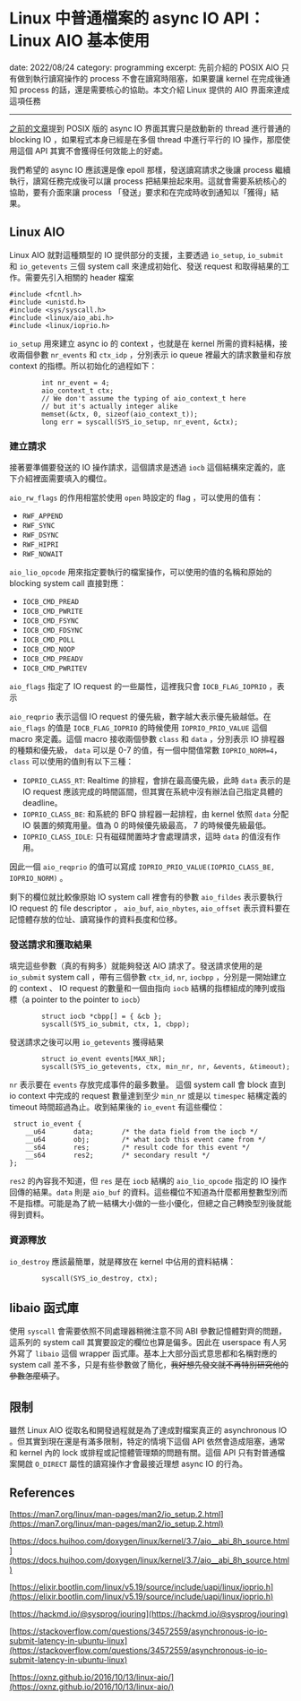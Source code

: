 # Linux 中普通檔案的 async IO API：Linux AIO 基本使用
date: 2022/08/24
category: programming
excerpt: 先前介紹的 POSIX AIO 只有做到執行讀寫操作的 process 不會在讀寫時阻塞，如果要讓 kernel 在完成後通知 process 的話，還是需要核心的協助。本文介紹 Linux 提供的 AIO 界面來達成這項任務

---

[之前的文章](/post/2022/08/01/posix-aio-basic-usage.html)提到 POSIX 版的 async IO 界面其實只是啟動新的 thread 進行普通的 blocking IO ，如果程式本身已經是在多個 thread 中進行平行的 IO 操作，那麼使用這個 API 其實不會獲得任何效能上的好處。

我們希望的 async IO 應該還是像 epoll 那樣，發送讀寫請求之後讓 process 繼續執行，讀寫任務完成後可以讓 process 把結果撿起來用。這就會需要系統核心的協助，要有介面來讓 process 「發送」要求和在完成時收到通知以「獲得」結果。

## Linux AIO 

Linux AIO 就對這種類型的 IO 提供部分的支援，主要透過 `io_setup`, `io_submit` 和 `io_getevents` 三個 system call 來達成初始化、發送 request 和取得結果的工作。需要先引入相關的 header 檔案

```
#include <fcntl.h>
#include <unistd.h>
#include <sys/syscall.h>
#include <linux/aio_abi.h>
#include <linux/ioprio.h>
```

`io_setup` 用來建立 async io 的 context ，也就是在 kernel 所需的資料結構，接收兩個參數 `nr_events` 和 `ctx_idp` ，分別表示 io queue 裡最大的請求數量和存放 context 的指標。所以初始化的過程如下：

```
        int nr_event = 4;
        aio_context_t ctx;
        // We don't assume the typing of aio_context_t here
        // but it's actually integer alike
        memset(&ctx, 0, sizeof(aio_context_t));
        long err = syscall(SYS_io_setup, nr_event, &ctx);
```

### 建立請求 

接著要準備要發送的 IO 操作請求，這個請求是透過 `iocb` 這個結構來定義的，底下介紹裡面需要填入的欄位。

`aio_rw_flags` 的作用相當於使用 `open` 時設定的 flag ，可以使用的值有：

- `RWF_APPEND`
- `RWF_SYNC`
- `RWF_DSYNC`
- `RWF_HIPRI`
- `RWF_NOWAIT`

`aio_lio_opcode` 用來指定要執行的檔案操作，可以使用的值的名稱和原始的 blocking system call 直接對應：

- `IOCB_CMD_PREAD`
- `IOCB_CMD_PWRITE`
- `IOCB_CMD_FSYNC`
- `IOCB_CMD_FDSYNC`
- `IOCB_CMD_POLL`
- `IOCB_CMD_NOOP`
- `IOCB_CMD_PREADV`
- `IOCB_CMD_PWRITEV`

`aio_flags` 指定了 IO request 的一些屬性，這裡我只會 `IOCB_FLAG_IOPRIO` ，表示

`aio_reqprio` 表示這個 IO request 的優先級，數字越大表示優先級越低。在 `aio_flags` 的值是 `IOCB_FLAG_IOPRIO` 的時候使用 `IOPRIO_PRIO_VALUE` 這個 macro 來定義。這個 macro 接收兩個參數 `class` 和 `data` ，分別表示 IO 排程器的種類和優先級， `data` 可以是 0-7 的值，有一個中間值常數 `IOPRIO_NORM=4`， `class` 可以使用的值則有以下三種：

- `IOPRIO_CLASS_RT`: Realtime 的排程，會排在最高優先級，此時 `data` 表示的是 IO request 應該完成的時間區間，但其實在系統中沒有辦法自己指定具體的 deadline。
- `IOPRIO_CLASS_BE`: 和系統的 BFQ 排程器一起排程，由 kernel 依照 `data` 分配 IO 裝置的頻寬用量。值為 0 的時候優先級最高， 7 的時候優先級最低。
- `IOPRIO_CLASS_IDLE`: 只有磁碟閒置時才會處理請求，這時 `data` 的值沒有作用。

因此一個 `aio_reqprio` 的值可以寫成 `IOPRIO_PRIO_VALUE(IOPRIO_CLASS_BE, IOPRIO_NORM)` 。

剩下的欄位就比較像原始 IO system call 裡會有的參數 `aio_fildes` 表示要執行 IO request 的 file descriptor ， `aio_buf`, `aio_nbytes`, `aio_offset` 表示資料要在記憶體存放的位址、讀寫操作的資料長度和位移。

### 發送請求和獲取結果

填完這些參數（真的有夠多）就能夠發送 AIO 請求了。發送請求使用的是 `io_submit` system call ，帶有三個參數 `ctx_id`, `nr`, `iocbpp` ，分別是一開始建立的 context 、 IO request 的數量和一個由指向 `iocb` 結構的指標組成的陣列或指標（a pointer to the pointer to `iocb`）

```
        struct iocb *cbpp[] = { &cb };
        syscall(SYS_io_submit, ctx, 1, cbpp);
```

發送請求之後可以用 `io_getevents` 獲得結果

```
        struct io_event events[MAX_NR];
        syscall(SYS_io_getevents, ctx, min_nr, nr, &events, &timeout);
```

`nr` 表示要在 `events` 存放完成事件的最多數量。 這個 system call 會 block 直到 io context 中完成的 request 數量達到至少 `min_nr` 或是以 `timespec` 結構定義的 timeout 時間超過為止。收到結果後的 `io_event` 有這些欄位：

```
 struct io_event {
    __u64       data;       /* the data field from the iocb */
    __u64       obj;        /* what iocb this event came from */
    __s64       res;        /* result code for this event */
    __s64       res2;       /* secondary result */
};
```

`res2` 的內容我不知道，但 `res` 是在 `iocb` 結構的 `aio_lio_opcode` 指定的 IO 操作回傳的結果。`data` 則是 `aio_buf` 的資料。這些欄位不知道為什麼都用整數型別而不是指標。可能是為了統一結構大小做的一些小優化，但總之自己轉換型別後就能得到資料。

### 資源釋放

`io_destroy` 應該最簡單，就是釋放在 kernel 中佔用的資料結構：

```
        syscall(SYS_io_destroy, ctx);
```

## libaio 函式庫

使用 `syscall` 會需要依照不同處理器稍微注意不同 ABI 參數記憶體對齊的問題，這系列的 system call 其實要設定的欄位也算是偏多。因此在 userspace 有人另外寫了 `libaio` 這個 wrapper 函式庫。基本上大部分函式意思都和名稱對應的 system call 差不多，只是有些參數做了簡化，~~我好想先發文就不再特別研究他的參數怎麼填了~~。

## 限制

雖然 Linux AIO 從取名和開發過程就是為了達成對檔案真正的 asynchronous IO 。但其實到現在還是有滿多限制，特定的情境下這個 API 依然會造成阻塞，通常和 kernel 內的 lock 或排程或記憶體管理類的問題有關。這個 API 只有對普通檔案開啟 `O_DIRECT` 屬性的讀寫操作才會最接近理想 async IO 的行為。

## References

[https://man7.org/linux/man-pages/man2/io_setup.2.html](https://man7.org/linux/man-pages/man2/io_setup.2.html)

[https://docs.huihoo.com/doxygen/linux/kernel/3.7/aio__abi_8h_source.html](https://docs.huihoo.com/doxygen/linux/kernel/3.7/aio__abi_8h_source.html)

[https://elixir.bootlin.com/linux/v5.19/source/include/uapi/linux/ioprio.h](https://elixir.bootlin.com/linux/v5.19/source/include/uapi/linux/ioprio.h)

[https://hackmd.io/@sysprog/iouring](https://hackmd.io/@sysprog/iouring)

[https://stackoverflow.com/questions/34572559/asynchronous-io-io-submit-latency-in-ubuntu-linux](https://stackoverflow.com/questions/34572559/asynchronous-io-io-submit-latency-in-ubuntu-linux)

[https://oxnz.github.io/2016/10/13/linux-aio/](https://oxnz.github.io/2016/10/13/linux-aio/)